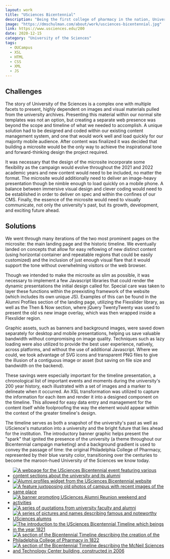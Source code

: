 ```yaml
---
layout: work
title: "USciences Bicentennial"
description: "Being the first college of pharmacy in the nation, University of the Sciences (established in 1821) has a lot to be proud of in its 200 years of educating leaders in science and healthcare. To celebrate this milestone, a series of events, lectures, fundraising campaigns, class reunions, and other festivities were planned for the 2020-2021 academic year. To help promote and communicate the Bicentennial and build excitement around the event it was determined a microsite would need to be built within our existing CMS allowing the university to promote the event and its storied past to the public."
image: "https://dmschulman.com/about/work/usciences-bicentennial.jpg"
link: https://www.usciences.edu/200
date: 2020-12-15
category: "University of the Sciences" 
tags: 
  - OUCampus
  - XSL
  - HTML
  - CSS
  - XML
  - JS
---
```


## Challenges

The story of University of the Sciences is a complex one with multiple facets to present, highly dependent on images and visual materials pulled from the university archives. Presenting this material within our normal site templates was not an option, but creating a separate web presence was beyond the scope and timeline of what we needed to accomplish. A unique solution had to be designed and coded within our existing content management system, and one that would work well and load quickly for our majority mobile audience. After content was finalized it was decided that building a microsite would be the only way to achieve the inspirational tone and forward-thinking design the project required.

It was necessary that the design of the microsite incorporate some flexibility as the campaign would evolve throughout the 2021 and 2022 academic years and new content would need to be included, no matter the format. The microsite would additionally need to deliver an image-heavy presentation though be nimble enough to load quickly on a mobile phone. A balance between immersive visual design and clever coding would need to be established in order to deliver on spec and within the confines of our CMS. Finally, the essence of the microsite would need to visually communicate, not only the university's past, but its growth, development, and exciting future ahead.

## Solutions

We went through many iterations of the two most prominent pages on the microsite: the main landing page and the historic timeline. We eventually landed on concepts that allow for easy reflowing of new distinct content (using horizontal container and repeatable regions that could be easily customized) and the inclusion of just enough visual flare that it would support the tone without overwhelming visitors or the web browser.

Though we intended to make the microsite as slim as possible, it was necessary to implement a few Javascript libraries that could render the dynamic presentations the initial design called for. Special care was taken to layer these functions within the preexisting framework of the website (which includes its own unique JS). Examples of this can be found in the Alumni Profiles section of the landing page, utilizing the Flexslider library, as well as the Then & Now section, where jQuery TwentyTwenty was used to present the old vs new image overlay, which was then wrapped inside a Flexslider region.

Graphic assets, such as banners and background images, were saved down separately for desktop and mobile presentations, helping us save valuable bandwidth without compromising on image quality. Techniques such as lazy loading were also utilized to provide the best user experience, natively, across platforms, and without the use of additional Javascript. Where we could, we took advantage of SVG icons and transparent PNG files to give the illusion of a contiguous image or asset (but saving on file size and bandwidth on the backend).

These savings were especially important for the timeline presentation, a chronological list of important events and moments during the university's 200 year history, each illustrated with a set of images and a marker to delineate when it occurred. An XSL transformation was utilized to capture the information for each item and render it into a designed component on the timeline. This allowed for easy data entry and management for the content itself while foolproofing the way the element would appear within the context of the greater timeline's design.

The timeline serves as both a snapshot of the university's past as well as UScience's maturation into a university and the bright future that lies ahead for the institution. The introductory banner graphic helps present the "spark" that ignited the presence of the university (a theme throughout our Bicentennial campaign marketing) and a background gradient is used to convey the passage of time: the original Philadelphia College of Pharmacy, represented by their blue varsity color, transitioning over the centuries to become the maroon-hued University of the Sciences we know today.

<ul class="pictures">
  <li>
    <a href="https://dmschulman.com/about/work/usciences-bicentennial-full.jpg" title="USciences Bicentennial landing page" target="_blank">
      <img src="https://dmschulman.com/about/work/usciences-bicentennial-full.jpg" alt="A webpage for the USciences Bicentennial event featuring various content sections about the university and its alumni">
    </a>
  </li>
  <li>
    <a href="https://dmschulman.com/about/work/usciences-bicentennial-profiles.jpg" title="Alumni profiles widget" target="_blank">
      <img src="https://dmschulman.com/about/work/usciences-bicentennial-profiles.jpg" alt="Alumni profiles widget from the USciences Bicentennial website">
    </a>
  </li>
  <li>
    <a href="https://dmschulman.com/about/work/usciences-bicentennial-then-now.jpg" title="Then and Now widget" target="_blank">
      <img src="https://dmschulman.com/about/work/usciences-bicentennial-then-now.jpg" alt="A feature juxtoposing old photos of campus with recent images of the same place">
    </a>
  </li>
  <li>
    <a href="https://dmschulman.com/about/work/usciences-bicentennial-reunion.jpg" title="Alumni Reunion banner" target="_blank">
      <img src="https://dmschulman.com/about/work/usciences-bicentennial-reunion.jpg" alt="A banner promoting USciences Alumni Reunion weekend and activities">
    </a>
  </li>
  <li>
    <a href="https://dmschulman.com/about/work/usciences-bicentennial-memory-lane.jpg" title="Memory Lane webpage" target="_blank">
      <img src="https://dmschulman.com/about/work/usciences-bicentennial-memory-lane.jpg" alt="A series of quotations from university faculty and alumni">
    </a>
  </li>
  <li>
    <a href="https://dmschulman.com/about/work/usciences-bicentennial-proven-alumni.jpg" title="Proven Alumni webpage" target="_blank">
      <img src="https://dmschulman.com/about/work/usciences-bicentennial-proven-alumni.jpg" alt="A series of pictures and names describing famous and noteworthy USciences alumns">
    </a>
  </li>
  <li>
    <a href="https://dmschulman.com/about/work/usciences-bicentennial-timeline-1.jpg" title="Bicentennial Timeline beginning" target="_blank">
      <img src="https://dmschulman.com/about/work/usciences-bicentennial-timeline-1.jpg" alt="The introduction to the USciences Bicentennial Timeline which beings in the year 1821">
    </a>
  </li>
  <li>
    <a href="https://dmschulman.com/about/work/usciences-bicentennial-timeline-2.jpg" title="Bicentennial Timeline past" target="_blank">
      <img src="https://dmschulman.com/about/work/usciences-bicentennial-timeline-2.jpg" alt="A section of the Bicentennial Timeline describing the creation of the Philadelphia College of Pharmacy in 1822">
    </a>
  </li>
  <li>
    <a href="https://dmschulman.com/about/work/usciences-bicentennial-timeline-3.jpg" title="Bicentennial Timeline modern era" target="_blank">
      <img src="https://dmschulman.com/about/work/usciences-bicentennial-timeline-3.jpg" alt="A section of the Bicentennial Timeline describing the McNeil Sciences and Technology Center building, constructed in 2006">
    </a>
  </li>
</ul>
